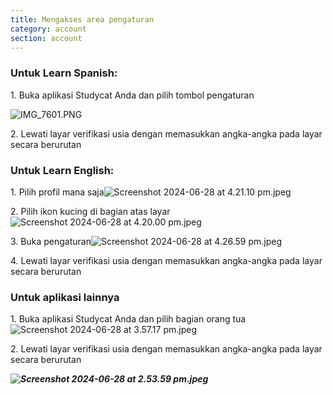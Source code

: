 ```yaml
---
title: Mengakses area pengaturan
category: account
section: account
---
```


### **Untuk Learn Spanish:**

1\. Buka aplikasi Studycat Anda dan pilih tombol pengaturan

![IMG_7601.PNG](https://help.studycat.com/hc/article_attachments/34518228606873)

2\. Lewati layar verifikasi usia dengan memasukkan angka-angka pada layar secara berurutan


### **Untuk Learn English:**

1\. Pilih profil mana saja![Screenshot 2024-06-28 at 4.21.10 pm.jpeg](https://help.studycat.com/hc/article_attachments/34518228607769)

2\. Pilih ikon kucing di bagian atas layar![Screenshot 2024-06-28 at 4.20.00 pm.jpeg](https://help.studycat.com/hc/article_attachments/34518215417241)

3\. Buka pengaturan![Screenshot 2024-06-28 at 4.26.59 pm.jpeg](https://help.studycat.com/hc/article_attachments/34518215418265)

4\. Lewati layar verifikasi usia dengan memasukkan angka-angka pada layar secara berurutan


### **Untuk aplikasi lainnya**

1\. Buka aplikasi Studycat Anda dan pilih bagian orang tua![Screenshot 2024-06-28 at 3.57.17 pm.jpeg](https://help.studycat.com/hc/article_attachments/34518228611353)

2\. Lewati layar verifikasi usia dengan memasukkan angka-angka pada layar secara berurutan

***![Screenshot 2024-06-28 at 2.53.59 pm.jpeg](https://help.studycat.com/hc/article_attachments/34518215421977)***